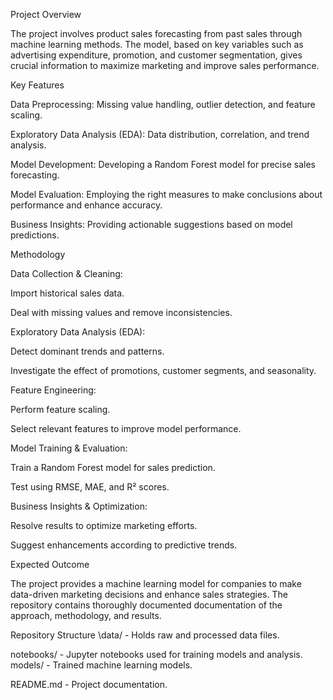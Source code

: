 Project Overview

The project involves product sales forecasting from past sales through machine learning methods. The model, based on key variables such as advertising expenditure, promotion, and customer segmentation, gives crucial information to maximize marketing and improve sales performance.

Key Features

Data Preprocessing: Missing value handling, outlier detection, and feature scaling.

Exploratory Data Analysis (EDA): Data distribution, correlation, and trend analysis.

Model Development: Developing a Random Forest model for precise sales forecasting.

Model Evaluation: Employing the right measures to make conclusions about performance and enhance accuracy.

Business Insights: Providing actionable suggestions based on model predictions.

Methodology

Data Collection & Cleaning:

Import historical sales data.

Deal with missing values and remove inconsistencies.

Exploratory Data Analysis (EDA):

Detect dominant trends and patterns.

Investigate the effect of promotions, customer segments, and seasonality.

Feature Engineering:

Perform feature scaling.

Select relevant features to improve model performance.

Model Training & Evaluation:

Train a Random Forest model for sales prediction.

Test using RMSE, MAE, and R² scores.

Business Insights & Optimization:

Resolve results to optimize marketing efforts.

Suggest enhancements according to predictive trends.

Expected Outcome

The project provides a machine learning model for companies to make data-driven marketing decisions and enhance sales strategies. The repository contains thoroughly documented documentation of the approach, methodology, and results.

Repository Structure
\data/ - Holds raw and processed data files.

notebooks/ - Jupyter notebooks used for training models and analysis.
models/ - Trained machine learning models.

README.md - Project documentation.
